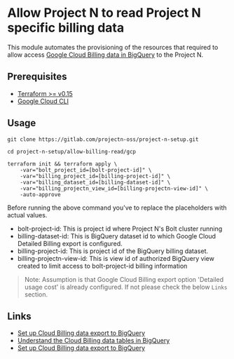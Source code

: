 # Allow Project N to read Project N specific billing data

This module automates the provisioning of the resources that required to allow access [Google Cloud Billing data in BigQuery](https://cloud.google.com/billing/docs/how-to/export-data-bigquery) to the Project N.

## Prerequisites

- [Terraform >= v0.15](https://www.terraform.io/downloads.html)
- [Google Cloud CLI](https://cloud.google.com/sdk/docs/install)

## Usage

```shell script
git clone https://gitlab.com/projectn-oss/project-n-setup.git

cd project-n-setup/allow-billing-read/gcp

terraform init && terraform apply \
    -var="bolt_project_id=[bolt-project-id]" \
    -var="billing_project_id=[billing-project-id]" \
    -var="billing_dataset_id=[billing-dataset-id]" \
    -var="billing_projectn_view_id=[billing-projectn-view-id]" \
    -auto-approve
```

Before running the above command you've to replace the placeholders with actual values.

- bolt-project-id: This is project id where Project N's Bolt cluster running
- billing-dataset-id: This is BigQuery dataset id to which Google Cloud Detailed Billing export is configured.
- billing-project-id: This is project id of the BigQuery billing dataset.
- billing-projectn-view-id: This is view id of authorized BigQuery view created to limit access to bolt-project-id billing information

> Note: Assumption is that Google Cloud Billing export option 'Detailed usage cost' is already configured. If not please check the below `Links` section.

## Links

- [Set up Cloud Billing data export to BigQuery](https://cloud.google.com/billing/docs/how-to/export-data-bigquery-setup)
- [Understand the Cloud Billing data tables in BigQuery](https://cloud.google.com/billing/docs/how-to/export-data-bigquery-tables)
- [Set up Cloud Billing data export to BigQuery](https://cloud.google.com/billing/docs/how-to/export-data-bigquery-setup)
